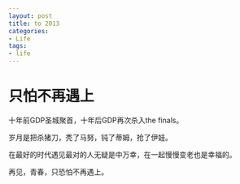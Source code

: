 ```yaml
---
layout: post
title: to 2013
categories:
- Life
tags:
- life
---
```

# 只怕不再遇上

十年前GDP圣城聚首，十年后GDP再次杀入the finals。

岁月是把杀猪刀，秃了马努，钝了蒂姆，抢了伊娃。

在最好的时代遇见最对的人无疑是中万幸，在一起慢慢变老也是幸福的。

再见，青春，只恐怕不再遇上。